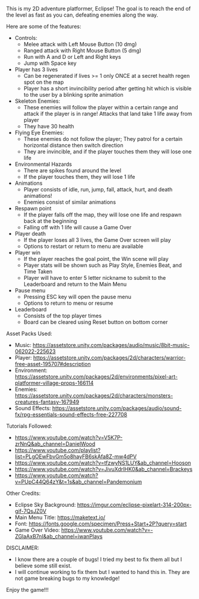 This is my 2D adventure platformer, Eclipse! The goal is to reach the end of the level as fast as you can, defeating enemies along the way.

Here are some of the features:
- Controls:
    - Melee attack with Left Mouse Button (10 dmg)
    - Ranged attack with Right Mouse Button (5 dmg)
    - Run with A and D or Left and Right keys
    - Jump with Space key
- Player has 3 lives
    - Can be regenerated if lives >= 1 only ONCE at a secret health regen spot on the map
    - Player has a short invincibility period after getting hit which is visible to the user by a blinking sprite animation
- Skeleton Enemies:
    - These enemies will follow the player within a certain range and attack if the player is in range! Attacks that land take 1 life away from player
    - They have 30 health
- Flying Eye Enemies:
    - These enemies do not follow the player; They patrol for a certain horizontal distance then switch direction
    - They are invincible, and if the player touches them they will lose one life
- Environmental Hazards
    - There are spikes found around the level
    - If the player touches them, they will lose 1 life
- Animations
    - Player consists of idle, run, jump, fall, attack, hurt, and death animations!
    - Enemies consist of similar animations
- Respawn point
    - If the player falls off the map, they will lose one life and respawn back at the beginning
    - Falling off with 1 life will cause a Game Over
- Player death
    - If the player loses all 3 lives, the Game Over screen will play
    - Options to restart or return to menu are available
- Player win
    - If the player reaches the goal point, the Win scene will play
    - Player stats will be shown such as Play Style, Enemies Beat, and Time Taken
    - Player will have to enter 5 letter nickname to submit to the Leaderboard and return to the Main Menu
- Pause menu
    - Pressing ESC key will open the pause menu
    - Options to return to menu or resume
- Leaderboard
    - Consists of the top player times
    - Board can be cleared using Reset button on bottom corner


Asset Packs Used:
- Music: https://assetstore.unity.com/packages/audio/music/8bit-music-062022-225623
- Player: https://assetstore.unity.com/packages/2d/characters/warrior-free-asset-195707#description
- Environment: https://assetstore.unity.com/packages/2d/environments/pixel-art-platformer-village-props-166114
- Enemies: https://assetstore.unity.com/packages/2d/characters/monsters-creatures-fantasy-167949
- Sound Effects: https://assetstore.unity.com/packages/audio/sound-fx/rpg-essentials-sound-effects-free-227708

Tutorials Followed:
- https://www.youtube.com/watch?v=V5K7P-zrNnQ&ab_channel=DanielWood
- https://www.youtube.com/playlist?list=PLgOEwFbvGm5o8hayFB6skAfa8Z-mw4dPV
- https://www.youtube.com/watch?v=tfzwyNS1LUY&ab_channel=Hooson
- https://www.youtube.com/watch?v=JivuXdrIHK0&ab_channel=Brackeys
- https://www.youtube.com/watch?v=PUpC44Q64zY&t=1s&ab_channel=Pandemonium

Other Credits:
- Eclipse Sky Background: https://imgur.com/eclipse-pixelart-314-200px-gif-7QsJZ0V
- Main Menu Title: https://maketext.io/ 
- Font: https://fonts.google.com/specimen/Press+Start+2P?query=start
- Game Over Video: https://www.youtube.com/watch?v=-ZGlaAxB7nI&ab_channel=iwanPlays

DISCLAIMER:
- I know there are a couple of bugs! I tried my best to fix them all but I believe some still exist. 
- I will continue working to fix them but I wanted to hand this in. They are not game breaking bugs to my knowledge!

Enjoy the game!!! 
